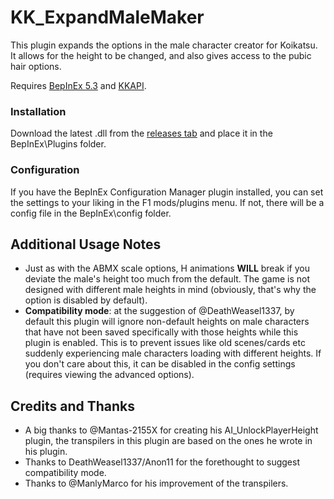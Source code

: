 # KK_ExpandMaleMaker
This plugin expands the options in the male character creator for Koikatsu. It allows for the height to be changed, and also gives access to the pubic hair options.

Requires [BepInEx 5.3](https://github.com/BepInEx/BepInEx/releases) and [KKAPI](https://github.com/IllusionMods/IllusionModdingAPI/releases).

### Installation
Download the latest .dll from the [releases tab](https://github.com/Kokaiinum/KK_ExpandMaleMaker/releases) and place it in the BepInEx\Plugins folder.

### Configuration
If you have the BepInEx Configuration Manager plugin installed, you can set the settings to your liking in the F1 mods/plugins menu. If not, there will be a config file in the BepInEx\config folder.


## Additional Usage Notes
* Just as with the ABMX scale options, H animations **WILL** break if you deviate the male's height too much from the default. The game is not designed with different male heights in mind (obviously, that's why the option is disabled by default).
* **Compatibility mode**: at the suggestion of @DeathWeasel1337, by default this plugin will ignore non-default heights on male characters that have not been saved specifically with those heights while this plugin is enabled. This is to prevent issues like old scenes/cards etc suddenly experiencing male characters loading with different heights. If you don't care about this, it can be disabled in the config settings (requires viewing the advanced options).


## Credits and Thanks
* A big thanks to @Mantas-2155X for creating his AI_UnlockPlayerHeight plugin, the transpilers in this plugin are based on the ones he wrote in his plugin.
* Thanks to DeathWeasel1337/Anon11 for the forethought to suggest compatibility mode.
* Thanks to @ManlyMarco for his improvement of the transpilers.
